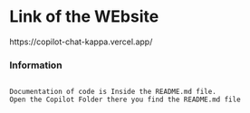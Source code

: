 <h1>Link of the WEbsite</h1>
<span>https://copilot-chat-kappa.vercel.app/</span>

<h3>Information</h3>

```

Documentation of code is Inside the README.md file.
Open the Copilot Folder there you find the README.md file
